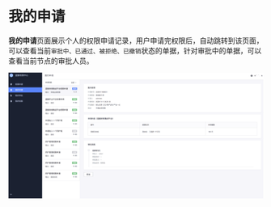 # 我的申请

**我的申请**页面展示个人的权限申请记录，用户申请完权限后，自动跳转到该页面，可以查看当前`审批中、已通过、被拒绝、已撤销`状态的单据，针对审批中的单据，可以查看当前节点的审批人员。

![image-20201111093207005](MyApply/image-20201111093207005.png)

